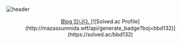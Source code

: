 ![header](https://capsule-render.vercel.app/api?type=rounded&color=0A28A0&height=250&text=이영선입니다.&fontColor=FFFFFF&desc=데이터엔지니어로%20한%20걸음%20씩&descAlign=79&descAlignY=73)
<div align="center">
<a href="https://dino92-ys.github.io/dino92-ys/about/">
    Blog 입니다.
</a>
    [![Solved.ac Profile](http://mazassumnida.wtf/api/generate_badge?boj=bbd132)](https://solved.ac/bbd132)
</div>
